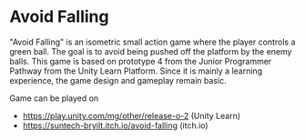 
# Avoid Falling
"Avoid Falling" is an isometric small action game where the player controls a green ball. The goal is to avoid being pushed off the platform by the enemy balls. This game is based on prototype 4 from the Junior Programmer Pathway from the Unity Learn Platform. Since it is mainly a learning experience, the game design and gameplay remain basic.

Game can be played on
  - https://play.unity.com/mg/other/release-o-2 (Unity Learn)
  - https://suntech-bryilt.itch.io/avoid-falling (itch.io)

